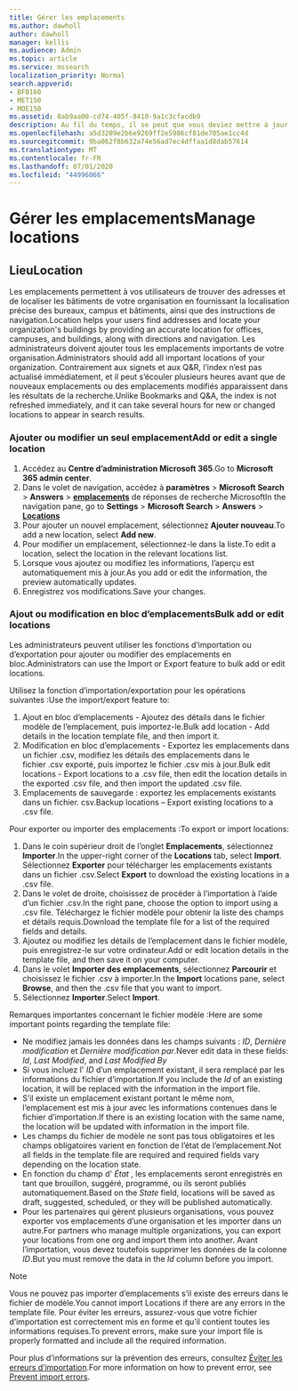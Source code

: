 ```yaml
---
title: Gérer les emplacements
ms.author: dawholl
author: dawholl
manager: kellis
ms.audience: Admin
ms.topic: article
ms.service: mssearch
localization_priority: Normal
search.appverid:
- BFB160
- MET150
- MOE150
ms.assetid: 8ab9aa00-cd74-405f-8410-9a1c3cfacdb9
description: Au fil du temps, il se peut que vous deviez mettre à jour le statut et le contenu de certains emplacements afin qu’ils restent pertinents. 
ms.openlocfilehash: a5d3209e2b6e9269ff2e5986cf81de705ae1cc4d
ms.sourcegitcommit: 9ba062f8b632a74e56ad7ec4dffaa1d8dab57614
ms.translationtype: MT
ms.contentlocale: fr-FR
ms.lasthandoff: 07/01/2020
ms.locfileid: "44996066"
---
```

# <a name="manage-locations"></a><span data-ttu-id="4f8e3-103">Gérer les emplacements</span><span class="sxs-lookup"><span data-stu-id="4f8e3-103">Manage locations</span></span>

## <a name="location"></a><span data-ttu-id="4f8e3-104">Lieu</span><span class="sxs-lookup"><span data-stu-id="4f8e3-104">Location</span></span>

<span data-ttu-id="4f8e3-105">Les emplacements permettent à vos utilisateurs de trouver des adresses et de localiser les bâtiments de votre organisation en fournissant la localisation précise des bureaux, campus et bâtiments, ainsi que des instructions de navigation.</span><span class="sxs-lookup"><span data-stu-id="4f8e3-105">Location helps your users find addresses and locate your organization's buildings by providing an accurate location for offices, campuses, and buildings, along with directions and navigation.</span></span> <span data-ttu-id="4f8e3-106">Les administrateurs doivent ajouter tous les emplacements importants de votre organisation.</span><span class="sxs-lookup"><span data-stu-id="4f8e3-106">Administrators should add all important locations of your organization.</span></span> <span data-ttu-id="4f8e3-107">Contrairement aux signets et aux Q&R, l’index n’est pas actualisé immédiatement, et il peut s’écouler plusieurs heures avant que de nouveaux emplacements ou des emplacements modifiés apparaissent dans les résultats de la recherche.</span><span class="sxs-lookup"><span data-stu-id="4f8e3-107">Unlike Bookmarks and Q&A, the index is not refreshed immediately, and it can take several hours for new or changed locations to appear in search results.</span></span>

### <a name="add-or-edit-a-single-location"></a><span data-ttu-id="4f8e3-108">Ajouter ou modifier un seul emplacement</span><span class="sxs-lookup"><span data-stu-id="4f8e3-108">Add or edit a single location</span></span>

1. <span data-ttu-id="4f8e3-109">Accédez au **Centre d’administration Microsoft 365**.</span><span class="sxs-lookup"><span data-stu-id="4f8e3-109">Go to **Microsoft 365 admin center**.</span></span>
1. <span data-ttu-id="4f8e3-110">Dans le volet de navigation, accédez à **paramètres**  >  **Microsoft Search**  >  **Answers**  >  [**emplacements**](https://admin.microsoft.com/Adminportal/Home#/MicrosoftSearch/locations) de réponses de recherche Microsoft</span><span class="sxs-lookup"><span data-stu-id="4f8e3-110">In the navigation pane, go to **Settings** > **Microsoft Search** > **Answers** > [**Locations**](https://admin.microsoft.com/Adminportal/Home#/MicrosoftSearch/locations)</span></span>
1. <span data-ttu-id="4f8e3-111">Pour ajouter un nouvel emplacement, sélectionnez **Ajouter nouveau**.</span><span class="sxs-lookup"><span data-stu-id="4f8e3-111">To add a new location, select **Add new**.</span></span>
1. <span data-ttu-id="4f8e3-112">Pour modifier un emplacement, sélectionnez-le dans la liste.</span><span class="sxs-lookup"><span data-stu-id="4f8e3-112">To edit a location, select the location in the relevant locations list.</span></span>
1. <span data-ttu-id="4f8e3-113">Lorsque vous ajoutez ou modifiez les informations, l’aperçu est automatiquement mis à jour.</span><span class="sxs-lookup"><span data-stu-id="4f8e3-113">As you add or edit the information, the preview automatically updates.</span></span>
1. <span data-ttu-id="4f8e3-114">Enregistrez vos modifications.</span><span class="sxs-lookup"><span data-stu-id="4f8e3-114">Save your changes.</span></span>

### <a name="bulk-add-or-edit-locations"></a><span data-ttu-id="4f8e3-115">Ajout ou modification en bloc d’emplacements</span><span class="sxs-lookup"><span data-stu-id="4f8e3-115">Bulk add or edit locations</span></span>

<span data-ttu-id="4f8e3-116">Les administrateurs peuvent utiliser les fonctions d’importation ou d’exportation pour ajouter ou modifier des emplacements en bloc.</span><span class="sxs-lookup"><span data-stu-id="4f8e3-116">Administrators can use the Import or Export feature to bulk add or edit locations.</span></span>

<span data-ttu-id="4f8e3-117">Utilisez la fonction d’importation/exportation pour les opérations suivantes :</span><span class="sxs-lookup"><span data-stu-id="4f8e3-117">Use the import/export feature to:</span></span>

1. <span data-ttu-id="4f8e3-118">Ajout en bloc d’emplacements - Ajoutez des détails dans le fichier modèle de l’emplacement, puis importez-le.</span><span class="sxs-lookup"><span data-stu-id="4f8e3-118">Bulk add location - Add details in the location template file, and then import it.</span></span>
1. <span data-ttu-id="4f8e3-119">Modification en bloc d’emplacements - Exportez les emplacements dans un fichier .csv, modifiez les détails des emplacements dans le fichier .csv exporté, puis importez le fichier .csv mis à jour.</span><span class="sxs-lookup"><span data-stu-id="4f8e3-119">Bulk edit locations - Export locations to a .csv file, then edit the location details in the exported .csv file, and then import the updated .csv file.</span></span>
1. <span data-ttu-id="4f8e3-120">Emplacements de sauvegarde : exportez les emplacements existants dans un fichier. csv.</span><span class="sxs-lookup"><span data-stu-id="4f8e3-120">Backup locations – Export existing locations to a .csv file.</span></span>

<span data-ttu-id="4f8e3-121">Pour exporter ou importer des emplacements :</span><span class="sxs-lookup"><span data-stu-id="4f8e3-121">To export or import locations:</span></span>

1. <span data-ttu-id="4f8e3-122">Dans le coin supérieur droit de l’onglet **Emplacements**, sélectionnez **Importer**.</span><span class="sxs-lookup"><span data-stu-id="4f8e3-122">In the upper-right corner of the **Locations** tab, select **Import**.</span></span>
<span data-ttu-id="4f8e3-123">Sélectionnez **Exporter** pour télécharger les emplacements existants dans un fichier .csv.</span><span class="sxs-lookup"><span data-stu-id="4f8e3-123">Select **Export** to download the existing locations in a .csv file.</span></span>
1. <span data-ttu-id="4f8e3-124">Dans le volet de droite, choisissez de procéder à l’importation à l’aide d’un fichier .csv.</span><span class="sxs-lookup"><span data-stu-id="4f8e3-124">In the right pane, choose the option to import using a .csv file.</span></span>
<span data-ttu-id="4f8e3-125">Téléchargez le fichier modèle pour obtenir la liste des champs et détails requis.</span><span class="sxs-lookup"><span data-stu-id="4f8e3-125">Download the template file for a list of the required fields and details.</span></span>
1. <span data-ttu-id="4f8e3-126">Ajoutez ou modifiez les détails de l’emplacement dans le fichier modèle, puis enregistrez-le sur votre ordinateur.</span><span class="sxs-lookup"><span data-stu-id="4f8e3-126">Add or edit location details in the template file, and then save it on your computer.</span></span>
1. <span data-ttu-id="4f8e3-127">Dans le volet **Importer des emplacements**, sélectionnez **Parcourir** et choisissez le fichier .csv à importer.</span><span class="sxs-lookup"><span data-stu-id="4f8e3-127">In the **Import** locations pane, select **Browse**, and then the .csv file that you want to import.</span></span>
1. <span data-ttu-id="4f8e3-128">Sélectionnez **Importer**.</span><span class="sxs-lookup"><span data-stu-id="4f8e3-128">Select **Import**.</span></span>

<span data-ttu-id="4f8e3-129">Remarques importantes concernant le fichier modèle :</span><span class="sxs-lookup"><span data-stu-id="4f8e3-129">Here are some important points regarding the template file:</span></span>

- <span data-ttu-id="4f8e3-130">Ne modifiez jamais les données dans les champs suivants : *ID*, *Dernière modification* et *Dernière modification par*.</span><span class="sxs-lookup"><span data-stu-id="4f8e3-130">Never edit data in these fields: *Id*, *Last Modified*, and *Last Modified By*</span></span>
- <span data-ttu-id="4f8e3-131">Si vous incluez l' *ID* d’un emplacement existant, il sera remplacé par les informations du fichier d’importation.</span><span class="sxs-lookup"><span data-stu-id="4f8e3-131">If you include the *Id* of an existing location, it will be replaced with the information in the import file.</span></span>
- <span data-ttu-id="4f8e3-132">S’il existe un emplacement existant portant le même nom, l’emplacement est mis à jour avec les informations contenues dans le fichier d’importation.</span><span class="sxs-lookup"><span data-stu-id="4f8e3-132">If there is an existing location with the same name, the location will be updated with information in the import file.</span></span>
- <span data-ttu-id="4f8e3-133">Les champs du fichier de modèle ne sont pas tous obligatoires et les champs obligatoires varient en fonction de l’état de l’emplacement.</span><span class="sxs-lookup"><span data-stu-id="4f8e3-133">Not all fields in the template file are required and required fields vary depending on the location state.</span></span>
- <span data-ttu-id="4f8e3-134">En fonction du champ d' *État* , les emplacements seront enregistrés en tant que brouillon, suggéré, programmé, ou ils seront publiés automatiquement.</span><span class="sxs-lookup"><span data-stu-id="4f8e3-134">Based on the *State* field, locations will be saved as draft, suggested, scheduled, or they will be published automatically.</span></span>
- <span data-ttu-id="4f8e3-135">Pour les partenaires qui gèrent plusieurs organisations, vous pouvez exporter vos emplacements d’une organisation et les importer dans un autre.</span><span class="sxs-lookup"><span data-stu-id="4f8e3-135">For partners who manage multiple organizations, you can export your locations from one org and import them into another.</span></span> <span data-ttu-id="4f8e3-136">Avant l’importation, vous devez toutefois supprimer les données de la colonne *ID*.</span><span class="sxs-lookup"><span data-stu-id="4f8e3-136">But you must remove the data in the *Id* column before you import.</span></span>

> [!NOTE]
> <span data-ttu-id="4f8e3-137">Vous ne pouvez pas importer d’emplacements s’il existe des erreurs dans le fichier de modèle.</span><span class="sxs-lookup"><span data-stu-id="4f8e3-137">You cannot import Locations if there are any errors in the template file.</span></span> <span data-ttu-id="4f8e3-138">Pour éviter les erreurs, assurez-vous que votre fichier d’importation est correctement mis en forme et qu’il contient toutes les informations requises.</span><span class="sxs-lookup"><span data-stu-id="4f8e3-138">To prevent errors, make sure your import file is properly formatted and include all the required information.</span></span>

<span data-ttu-id="4f8e3-139">Pour plus d’informations sur la prévention des erreurs, consultez [Éviter les erreurs d’importation](manage-bookmarks.md#prevent-import-errors).</span><span class="sxs-lookup"><span data-stu-id="4f8e3-139">For more information on how to prevent error, see [Prevent import errors](manage-bookmarks.md#prevent-import-errors).</span></span>
